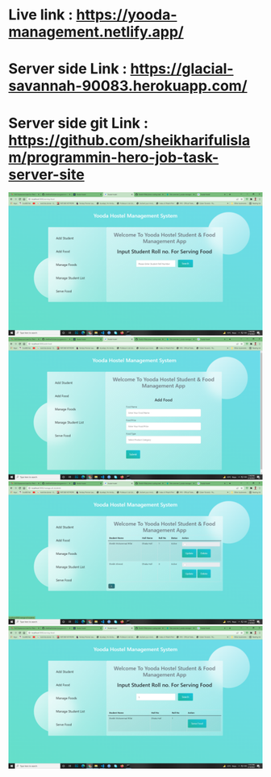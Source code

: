# Live link : https://yooda-management.netlify.app/

# Server side Link : https://glacial-savannah-90083.herokuapp.com/

# Server side git Link : https://github.com/sheikharifulislam/programmin-hero-job-task-server-site

![alt text](/Screenshot_385.png)
![alt text](/Screenshot_386.png)
![alt text](/Screenshot_387.png)
![alt text](/Screenshot_388.png)
